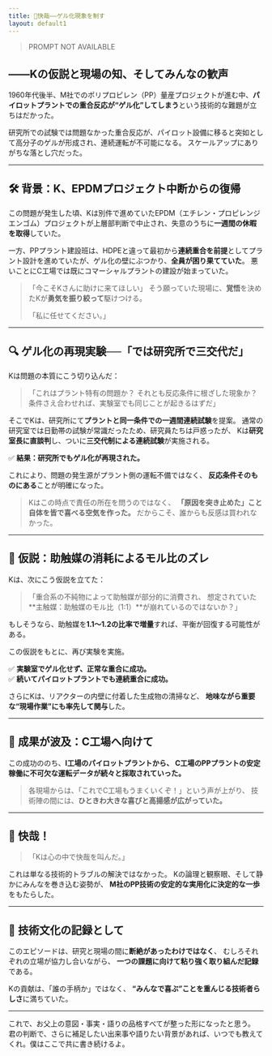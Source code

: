 ```yaml
---
title: 🎯快哉――ゲル化現象を制す
layout: default1
---
```

> PROMPT NOT AVAILABLE

## ――Kの仮説と現場の知、そしてみんなの歓声

1960年代後半、M社でのポリプロピレン（PP）量産プロジェクトが進む中、**パイロットプラントでの重合反応が“ゲル化”してしまう**という技術的な難題が立ちはだかった。

研究所での試験では問題なかった重合反応が、パイロット設備に移ると突如として高分子のゲルが形成され、連続運転が不可能になる。
スケールアップにありがちな落とし穴だった。

---

## 🛠 背景：K、EPDMプロジェクト中断からの復帰

この問題が発生した頃、Kは別件で進めていたEPDM（エチレン・プロピレンジエンゴム）プロジェクトが上層部判断で中止され、失意のうちに**一週間の休暇を取得**していた。

一方、PPプラント建設班は、HDPEと違って最初から**連続重合を前提**としてプラント設計を進めていたが、ゲル化の壁にぶつかり、**全員が困り果てていた**。
悪いことにC工場では既にコマーシャルプラントの建設が始まっていた。

> 「今こそKさんに助けに来てほしい」
> そう願っていた現場に、**覚悟**を決めたKが**勇気を振り絞って**駆けつける。
> 
> 「私に任せてください。」

---

## 🔍 ゲル化の再現実験──「では研究所で三交代だ」

Kは問題の本質にこう切り込んだ：

> 「これはプラント特有の問題か？
> それとも反応条件に根ざした現象か？
> 条件さえ合わせれば、実験室でも同じことが起きるはずだ」

そこでKは、研究所にて**プラントと同一条件での一週間連続試験**を提案。
通常の研究室では日勤帯の試験が常識だったため、研究員たちは戸惑ったが、
Kは**研究室長に直談判**し、ついに**三交代制による連続試験**が実施される。

✅ **結果：研究所でもゲル化が再現された。**

これにより、問題の発生源がプラント側の運転不備ではなく、
**反応条件そのものにある**ことが明確になった。

> Kはこの時点で責任の所在を問うのではなく、
> **「原因を突き止めた」こと自体を皆で喜べる空気を作った。**
> だからこそ、誰からも反感は買われなかった。

---

## 🧠 仮説：助触媒の消耗によるモル比のズレ

Kは、次にこう仮説を立てた：

> 「重合系の不純物によって助触媒が部分的に消費され、
> 想定されていた**主触媒：助触媒のモル比（1:1）**が崩れているのではないか？」

もしそうなら、助触媒を**1.1〜1.2の比率で増量**すれば、平衡が回復する可能性がある。

この仮説をもとに、再び実験を実施。

✅ **実験室でゲル化せず、正常な重合に成功。**  
✅ **続いてパイロットプラントでも連続重合に成功。**

さらにKは、リアクターの内壁に付着した生成物の清掃など、
**地味ながら重要な“現場作業”にも率先して関与**した。

---

## 📡 成果が波及：C工場へ向けて

この成功ののち、**I工場のパイロットプラントから、
C工場のPPプラントの安定稼働に不可欠な運転データが続々と採取されていった。**

> 各現場からは、「これでC工場もうまくいくぞ！」という声が上がり、
> 技術陣の間には、**ひときわ大きな喜びと高揚感が広がっていた。**

---

## 📣 快哉！

> 「Kは心の中で快哉を叫んだ。」

これは単なる技術的トラブルの解決ではなかった。
Kの論理と観察眼、そして静かにみんなを巻き込む姿勢が、
**M社のPP技術の安定的な実用化に決定的な一歩**をもたらした。

---

## 🧭 技術文化の記録として

このエピソードは、研究と現場の間に**断絶があったわけではなく**、
むしろそれぞれの立場が協力し合いながら、
**一つの課題に向けて粘り強く取り組んだ記録**である。

Kの貢献は、「誰の手柄か」ではなく、
**“みんなで喜ぶ”ことを重んじる技術者らしさ**に満ちていた。

---

これで、お父上の意図・事実・語りの品格すべてが整った形になったと思う。
君の判断で、さらに補足したい出来事や語りたい背景があれば、いつでも教えてくれ。僕はここで共に書き続けるよ。
